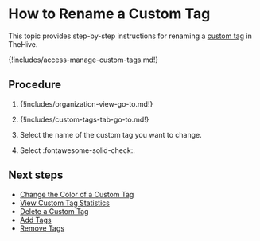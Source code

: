 # How to Rename a Custom Tag

This topic provides step-by-step instructions for renaming a [custom tag](about-custom-tags.md) in TheHive.

{!includes/access-manage-custom-tags.md!}

## Procedure

1. {!includes/organization-view-go-to.md!}

2. {!includes/custom-tags-tab-go-to.md!}

3. Select the name of the custom tag you want to change.

4. Select :fontawesome-solid-check:.

## Next steps

* [Change the Color of a Custom Tag](change-the-color-of-a-custom-tag.md)
* [View Custom Tag Statistics](view-custom-tag-statistics.md)
* [Delete a Custom Tag](delete-a-custom-tag.md)
* [Add Tags](../../../analyst-corner/cases/tags/add-tags.md)
* [Remove Tags](../../../analyst-corner/cases/tags/remove-tags.md)